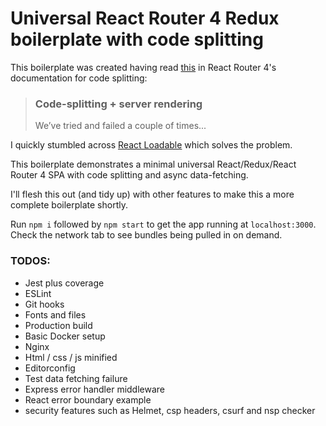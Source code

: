 # Universal React Router 4 Redux boilerplate with code splitting

This boilerplate was created having read [this](https://reacttraining.com/react-router/web/guides/code-splitting/code-splitting-server-rendering) in React Router 4's documentation for code splitting:

> ### Code-splitting + server rendering
> We’ve tried and failed a couple of times...

I quickly stumbled across [React Loadable](https://github.com/thejameskyle/react-loadable) which solves the problem.

This boilerplate demonstrates a minimal universal React/Redux/React Router 4 SPA with code splitting and async data-fetching.

I'll flesh this out (and tidy up) with other features to make this a more complete boilerplate shortly.

Run `npm i` followed by `npm start` to get the app running at `localhost:3000`. Check the network tab to see bundles being pulled in on demand.

### TODOS:

* Jest plus coverage
* ESLint
* Git hooks
* Fonts and files
* Production build
* Basic Docker setup
* Nginx
* Html / css / js minified
* Editorconfig
* Test data fetching failure
* Express error handler middleware
* React error boundary example
* security features such as Helmet, csp headers, csurf and nsp checker
